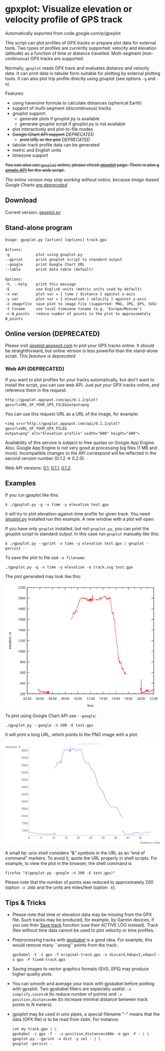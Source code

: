 # gpxplot: Visualize elevation or velocity profile of GPS track

Automatically exported from code.google.com/p/gpxplot

This script can plot profiles of GPX tracks or prepare plot data for external tools.
Two types of profiles are currently supported: velocity and elevation (altitude)
as a function of time or distance travelled.
Multi-segment (non-continuous) GPS tracks are supported.

Normally, `gpxplot` reads GPX track and evaluates distance and velocity data.
It can print data in tabular form suitable for plotting by external plotting tools.
It can also plot trip profile directly using gnuplot (see options `-g` and `-o`).

Features:

 * using haversine formula to calculate distances (spherical Earth)
 * support of multi-segment (discontinuous) tracks
 * gnuplot support:
   * generate plots if gnuplot.py is available
   * generate gnuplot script if gnuplot.py is not available
 * plot interactively and plot-to-file modes
 * ~~Google Chart API support~~ _DEPRECATED_
   * ~~print URL or the plot~~ _DEPRECATED_
 * tabular track profile data can be generated
 * metric and English units
 * timezone support

~~You can also use `gpxplot` online, please check [gpxplot](http://gpxplot.appspot.com) page.
There is also [a simple API](http://code.google.com/p/gpxplot/source/detail?r=19) for the web script.~~

_The online version may stop working without notice,
because image-based Google Charts
[are deprecated](http://googledevelopers.blogspot.it/2012/04/changes-to-deprecation-policies-and-api.html)_

## Download

Current version: [gpxplot.py](https://raw.githubusercontent.com/astanin/gpxplot/master/gpxplot.py)

## Stand-alone program

```
Usage: gpxplot.py [action] [options] track.gpx

Actions:
-g            plot using gnuplot.py
--gprint      print gnuplot script to standard output
--google      print Google Chart URL
--table       print data table (default)

Options:
-h, --help    print this message
-E            use English units (metric units used by default)
-x var        plot var = { time | distance } against x-axis
-y var        plot var = { elevation | velocity } against y-axis
-o imagefile  save plot to image file (supported: PNG, JPG, EPS, SVG)
-t tzname     use local timezone tzname (e.g. 'Europe/Moscow')
-n N_points   reduce number of points in the plot to approximately N_points
```

## Online version (DEPRECATED)

Please visit [gpxplot.appspot.com](http://gpxplot.appspot.com/) to plot your GPX tracks online.
It should be straightforward, but online version is less powerful than the stand-alone script.
_This feauture is deprecated_

### Web API (DEPRECATED)

If you want to plot profiles for your tracks automatically,
but don't want to install the script, you can use web API.
Just put your GPX tracks online, and reference them in the request:

```
http://gpxplot.appspot.com/api/0.1.2/plot?gpxurl=URL_OF_YOUR_GPX_FILE&output=png
```

You can use this request URL as a URL of the image, for example:

```
<img src="http://gpxplot.appspot.com/api/0.1.2/plot?gpxurl=URL_OF_YOUR_GPX_FILE&
output=png" alt="Elevation profile" width="600" height="400">
```

Availability of this service is subject to free quotas on Google App Engine.
Also, Google App Engine is not very good at processing big files (1 MB and more).
Incompatible changes to the API correspond will be reflected in the second version number (0.*1*.2 ⇒ 0.*2*.0).

Web API versions:
[0.1](https://github.com/astanin/gpxplot/commit/4a5c9e6702916b25e42e7967cb52a1f0bcab5a9a),
[0.1.1](https://github.com/astanin/gpxplot/commit/fa5801bc091b6432d4d18b1c99da4d4becc8f460),
[0.1.2](https://github.com/astanin/gpxplot/commit/3dba6769fc160b6cbe5b4a16b644fa22778b52a3).

## Examples

If you run gpxplot like this:

```
$ ./gpxplot.py -g -x time -y elevation test.gpx
```

it will try to plot elevation-against-time profile for given track.
You need [gnuplot.py](http://gnuplot-py.sourceforge.net/) installed run this example.
A new window with a plot will open.

If you have only `gnuplot` installed, but not `gnuplot.py`, you can print the gnuplot script to standard output.
In this case run `gnuplot` manually like this:

```
$ ./gpxplot.py --gprint -x time -y elevation test.gpx | gnuplot -persist -
```

To save the plot to file use `-o filename`:

```
./gpxplot.py -g -x time -y elevation -o track.svg test.gpx
```

The plot generated may look like this:

![](doc/images/track.png)

To plot using Google Chart API use `--google`:

```
./gpxplot.py --google -n 200 -E test.gpx
```

It will print a long URL, which points to the PNG image with a plot:

![](doc/images/gpxplot-google-chart-example-1.png)

A small tip: unix shell considers “&” symbols in the URL as an “end of command” markers.
To avoid it, quote the URL properly in shell scripts.
For example, to view the plot in the browser, the shell command is

```
firefox "$(gpxplot.py -google -n 200 -E test.gpx)"
```

Please note that the number of points was reduced to approximately 200 (option `-n 200`)
and the units are miles/feet (option `-E`).

## Tips & Tricks

  * Please note that time or elevation data may be missing from the GPX file.
    Such tracks may be produced, for example, by Garmin devices,
    if you use their [Save track](http://www.gpsmap.net/GarminHints.html#GarminSaveFunction) function
    (use their ACTIVE LOG instead).
    Track files without time data cannot be used to plot velocity or time profiles.

  * Preprocessing tracks with [gpsbabel](http://www.gpsbabel.org/) is a good idea.
    For example, this would remove many ``wrong'' points from the track:

    ```
    gpsbabel -t -i gpx -f original-track.gpx -x discard,hdop=3,vdop=3 -o gpx -F fixed-track.gpx
    ```

  * Saving images to vector graphics formats (SVG, EPS) may produce higher quality plots.

  * You can smooth and average your track with gpsbabel before plotting with gpxplot.
    Two gpsbabel filters are especially useful: `-x simplify,count=N` (to reduce number of points)
    and `-x position,distance=Nm` (to increase minimal distance between track points to N meters).

  * gpxplot may be used in unix pipes, a special filename "-" means that the data (GPX file)
    is to be read from stdin. For instance:

    ```
    cat my-track.gpx | \
    gpsbabel -i gpx -f - -x position,distance=100m -o gpx -F - | \
    gpxplot.py --gprint -x dist -y vel - | \
    gnuplot -persist -
    ```
